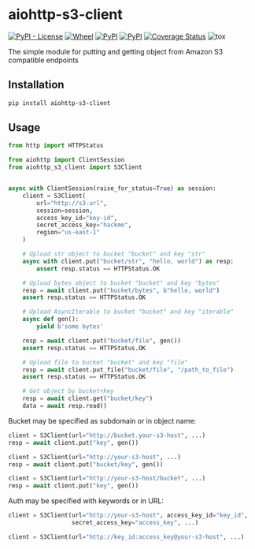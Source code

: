 aiohttp-s3-client
================

[![PyPI - License](https://img.shields.io/pypi/l/aiohttp-s3-client)](https://pypi.org/project/aiohttp-s3-client) [![Wheel](https://img.shields.io/pypi/wheel/aiohttp-s3-client)](https://pypi.org/project/aiohttp-s3-client) [![PyPI](https://img.shields.io/pypi/v/aiohttp-s3-client)](https://pypi.org/project/aiohttp-s3-client) [![PyPI](https://img.shields.io/pypi/pyversions/aiohttp-s3-client)](https://pypi.org/project/aiohttp-s3-client) [![Coverage Status](https://coveralls.io/repos/github/mosquito/aiohttp-s3-client/badge.svg?branch=master)](https://coveralls.io/github/mosquito/aiohttp-s3-client?branch=master) ![tox](https://github.com/mosquito/aiohttp-s3-client/workflows/tox/badge.svg?branch=master)

The simple module for putting and getting object from Amazon S3 compatible endpoints

Installation
------------

```bash
pip install aiohttp-s3-client
```

Usage
-----

```python
from http import HTTPStatus

from aiohttp import ClientSession
from aiohttp_s3_client import S3Client


async with ClientSession(raise_for_status=True) as session:
    client = S3Client(
        url="http://s3-url",
        session=session,
        access_key_id="key-id",
        secret_access_key="hackme",
        region="us-east-1"
    )

    # Upload str object to bucket "bucket" and key "str"
    async with client.put("bucket/str", "hello, world") as resp:
        assert resp.status == HTTPStatus.OK

    # Upload bytes object to bucket "bucket" and key "bytes"
    resp = await client.put("bucket/bytes", b"hello, world")
    assert resp.status == HTTPStatus.OK

    # Upload AsyncIterable to bucket "bucket" and key "iterable"
    async def gen():
        yield b'some bytes'

    resp = await client.put("bucket/file", gen())
    assert resp.status == HTTPStatus.OK

    # Upload file to bucket "bucket" and key "file"
    resp = await client.put_file("bucket/file", "/path_to_file")
    assert resp.status == HTTPStatus.OK

    # Get object by bucket+key
    resp = await client.get("bucket/key")
    data = await resp.read()
```

Bucket may be specified as subdomain or in object name:
```python
client = S3Client(url="http://bucket.your-s3-host", ...)
resp = await client.put("key", gen())

client = S3Client(url="http://your-s3-host", ...)
resp = await client.put("bucket/key", gen())

client = S3Client(url="http://your-s3-host/bucket", ...)
resp = await client.put("key", gen())
```

Auth may be specified with keywords or in URL:
```python
client = S3Client(url="http://your-s3-host", access_key_id="key_id",
                  secret_access_key="access_key", ...)

client = S3Client(url="http://key_id:access_key@your-s3-host", ...)
```
